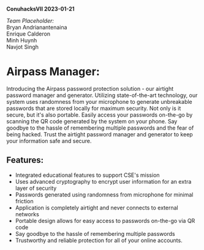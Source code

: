 **ConuhacksVII 2023-01-21**

*Team Placeholder:*<br/>
Bryan Andrianantenaina <br/>
Enrique Calderon <br/>
Minh Huynh <br/>
Navjot Singh <br/>

# Airpass Manager: 
Introducing the Airpass password protection solution - our airtight password manager and generator. Utilizing state-of-the-art technology, our system uses randomness from your microphone to generate unbreakable passwords that are stored locally for maximum security. Not only is it secure, but it's also portable. Easily access your passwords on-the-go by scanning the QR code generated by the system on your phone. Say goodbye to the hassle of remembering multiple passwords and the fear of being hacked. Trust the airtight password manager and generator to keep your information safe and secure.

## Features:
- Integrated educational features to support CSE's mission
- Uses advanced cryptography to encrypt user information for an extra layer of security
- Passwords generated using randomness from microphone for minimal friction
- Application is completely airtight and never connects to external networks
- Portable design allows for easy access to passwords on-the-go via QR code
- Say goodbye to the hassle of remembering multiple passwords
- Trustworthy and reliable protection for all of your online accounts.
